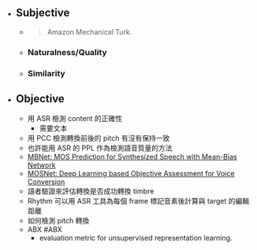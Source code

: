- ## Subjective
	- > Amazon Mechanical Turk.
	- ### Naturalness/Quality
	- ### Similarity
- ## Objective
	- 用 ASR 檢測 content 的正確性
		- 需要文本
	- 用 PCC 檢測轉換前後的 pitch 有沒有保持一致
	- 也許能用 ASR 的 PPL 作為檢測語音質量的方法
	- [MBNet: MOS Prediction for Synthesized Speech with Mean-Bias Network](https://arxiv.org/abs/2103.00110)
	- [MOSNet: Deep Learning based Objective Assessment for Voice Conversion](https://arxiv.org/abs/1904.08352)
	- 語者驗證來評估轉換是否成功轉換 timbre
	- Rhythm 可以用 ASR 工具為每個 frame 標記音素後計算與 target 的編輯距離
	- 如何檢測 pitch 轉換
	- ABX #ABX
		- evaluation metric for unsupervised representation learning.